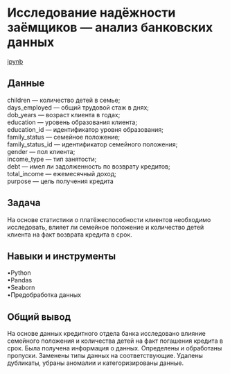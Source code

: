 <a name="lists"><h1>Исследование надёжности заёмщиков — анализ банковских данных</h1></a>
[ipynb](https://github.com/natashkaau/portfolio/tree/main/project_2/project_2.ipynb)
<a name="lists"><h2>Данные</h2></a>
children — количество детей в семье;  
days_employed — общий трудовой стаж в днях;  
dob_years — возраст клиента в годах;  
education — уровень образования клиента;  
education_id — идентификатор уровня образования;  
family_status — семейное положение;  
family_status_id — идентификатор семейного положения;  
gender — пол клиента;  
income_type — тип занятости;  
debt — имел ли задолженность по возврату кредитов;  
total_income — ежемесячный доход;  
purpose — цель получения кредита  
<a name="lists"><h2>Задача</h2></a>
На основе статистики о платёжеспособности клиентов необходимо исследовать, влияет ли семейное положение и количество детей клиента на факт возврата кредита в срок.
<a name="lists"><h2>Навыки и инструменты</h2></a>
•Python     
•Pandas   
•Seaborn  
•Предобработка данных   
<a name="lists"><h2>Общий вывод</h2></a>
На основе данных кредитного отдела банка исследовано влияние семейного положения и количества детей на факт погашения кредита в срок. Была получена информация о данных. Определены и обработаны пропуски. Заменены типы данных на соответствующие. Удалены дубликаты, убраны аномалии и категоризированы данные.
